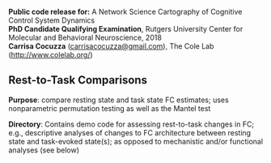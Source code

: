 **Public code release for:** A Network Science Cartography of Cognitive Control System Dynamics  
**PhD Candidate Qualifying Examination**, Rutgers University Center for Molecular and Behavioral Neuroscience, 2018  
**Carrisa Cocuzza** (carrisacocuzza@gmail.com), The Cole Lab (http://www.colelab.org/)  

## Rest-to-Task Comparisons
**Purpose**: compare resting state and task state FC estimates; uses nonparametric permutation testing as well as the Mantel test

**Directory**: Contains demo code for assessing rest-to-task changes in FC; e.g., descriptive analyses of changes to FC architecture between resting state and task-evoked state(s); as opposed to mechanistic and/or functional analyses (see below)
